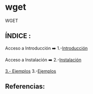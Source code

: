 # wget
WGET
## ÍNDICE :
Acceso a Introducción ➡️
1.-[Introducción](https://github.com/Moisesmart/wget/blob/main/1.-Introducción.md)

 Acceso a Instalación ➡️
 2.-[Instalación](https://github.com/Moisesmart/wget/blob/main/2.-Instalación.md)
 
[3.- Ejemplos](https://github.com/Moisesmart/wget/3.-Ejemplos.md)
3.-[Ejemplos](https://github.com/Moisesmart/wget/3.-Ejemplos.md)

 ## Referencias:
